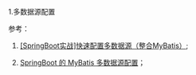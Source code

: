 1.多数据源配置



参考：

1. [[SpringBoot实战]快速配置多数据源（整合MyBatis）](https://juejin.cn/post/6844903957186232327);

2.  [SpringBoot 的 MyBatis 多数据源配置](https://www.cnblogs.com/niumoo/p/14209663.html)；

